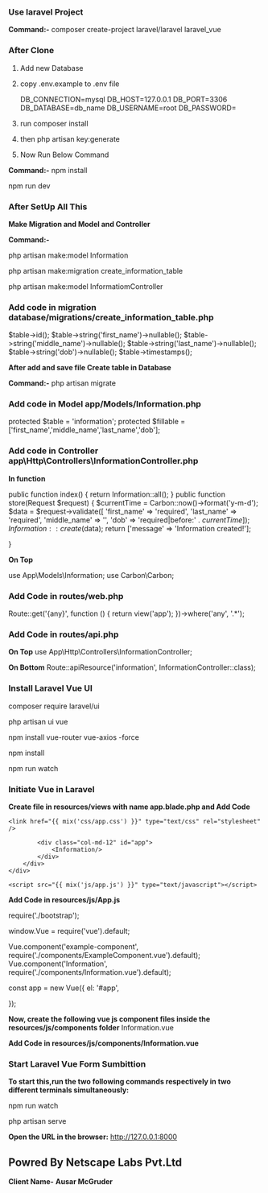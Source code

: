 ### Use laravel Project

**Command:-**
composer create-project laravel/laravel laravel_vue

### After Clone

1. Add new Database
2. copy .env.example to .env file

    DB_CONNECTION=mysql
    DB_HOST=127.0.0.1
    DB_PORT=3306
    DB_DATABASE=db_name
    DB_USERNAME=root
    DB_PASSWORD=

3. run composer install
4. then php artisan key:generate
5. Now Run Below Command

**Command:-**
npm install

npm run dev

### After SetUp All This

**Make Migration and Model and Controller**

**Command:-**

php artisan make:model Information

php artisan make:migration create_information_table

php artisan make:model InformatiomController

### Add code in migration database/migrations/create_information_table.php

$table->id();
$table->string('first_name')->nullable();
$table->string('middle_name')->nullable();
$table->string('last_name')->nullable();
$table->string('dob')->nullable();
$table->timestamps();

**After add and save file Create table in Database**

**Command:-**
php artisan migrate

### Add code in Model app/Models/Information.php

protected $table = 'information';
protected $fillable = ['first_name','middle_name','last_name','dob'];

### Add code in Controller app\Http\Controllers\InformationController.php

**In function**

public function index() {
    return Information::all();
}
public function store(Request $request) {
    $currentTime = Carbon::now()->format('y-m-d');
    $data = $request->validate([
        'first_name' => 'required',
        'last_name' => 'required', 
        'middle_name' => '', 
        'dob' => 'required|before:' . $currentTime
    ]);
    Information::create($data);
    return ['message' => 'Information created!'];
    
}

**On Top**

use App\Models\Information;
use Carbon\Carbon;

### Add Code in routes/web.php

Route::get('{any}', function () {
    return view('app');
})->where('any', '.*');

### Add Code in routes/api.php

**On Top**
use App\Http\Controllers\InformationController;

**On Bottom**
Route::apiResource('information', InformationController::class);

### Install Laravel Vue UI

composer require laravel/ui

php artisan ui vue

npm install vue-router vue-axios -force

npm install

npm run watch

### Initiate Vue in Laravel

**Create file in resources/views with name app.blade.php and Add Code**

<!doctype html>
<html lang="{{ str_replace('_', '-', app()->getLocale()) }}">

<head>
    <meta charset="utf-8">
    <meta name="viewport" content="width=device-width, initial-scale=1">
    <meta name="csrf-token" value="{{ csrf_token() }}" />
    <title>VueJS CRUD</title>
    
    <link href="{{ mix('css/app.css') }}" type="text/css" rel="stylesheet" />
</head>

<body>
    <div class="container-fluid">
        <div class="row">

            <div class="col-md-12" id="app">
                <Information/>
            </div>
        </div>
    </div>
    
    <script src="{{ mix('js/app.js') }}" type="text/javascript"></script>
</body>

</html>

**Add Code in resources/js/App.js**

require('./bootstrap');

window.Vue = require('vue').default;

Vue.component('example-component', require('./components/ExampleComponent.vue').default);
Vue.component('Information', require('./components/Information.vue').default);

const app = new Vue({
    el: '#app',

});

**Now, create the following vue js component files inside the resources/js/components folder**
Information.vue

**Add Code in resources/js/components/Information.vue**

<template>
    <div>
        <div class="contact-form-success alert alert-success mt-4" v-if="success">
            <strong>Success!</strong> Information Submit successfully
        </div>
        <div class="contact-form-success alert alert-danger mt-4" v-if="error">
            <strong>Error!</strong> something wrong
            <span></span>
        </div>
            <div v-show="current_step == 1">
                <div class="mb-2">
                <label for="name" class="form-label">First Name</label>
                <input
                    type="text"
                    placeholder="Enter First Name"
                    class="form-control"
                    :class="hasError('first_name') ? 'is-invalid' : ''"
                    id="first_name"
                    v-model="item.first_name"
                >
                <div v-if="hasError('first_name')" class="invalid-feedback">
                    {{errors['first_name'][0]}}
                </div>
            </div>
            
            <div class="mb-2">
                <label for="tel" class="form-label">Last Name</label>
                <input
                    type="text"
                    placeholder="Enter Last Name"
                    class="form-control"
                    :class="hasError('last_name') ? 'is-invalid' : ''"
                    id="last_name"
                    v-model="item.last_name"
                >
                <div v-if="hasError('last_name')" class="invalid-feedback">
                    {{errors['last_name'][0]}}
                </div>
            </div>
        </div>
        <div v-show="current_step == 2">
            <div class="mb-2">
                <label for="tel" class="form-label">Middle Name</label>
                <input
                    type="text"
                    placeholder="Enter Middle Name"
                    class="form-control"
                    
                    id="middle_name"
                    v-model="item.middle_name"
                >
                
            </div>
        </div>
        <div v-show="current_step == 3">
            <div class="mb-2">
                <label for="tel" class="form-label">DOB</label>
                <input
                    type="date"
                    placeholder="Enter Date Of Birth"
                    class="form-control"
                    :class="hasError('dob') ? 'is-invalid' : ''"
                    id="dob"
                    v-model="item.dob"
                >
                <div v-if="hasError('dob')" class="invalid-feedback">
                    {{errors['dob'][0]}}
                </div>
            </div>
            

            <div class="col-md-12 mt-3 text-center" v-if="lists.length > 0">
                <h3 class="text-center" >All Information</h3>
                <table class="table">
                    <thead class="thead-dark">
                        <tr>
                            <th>First Name</th>
                            <th>Middle Name</th>
                            <th>Last Name</th>
                            <th>Date Of Birth</th>
                        </tr>
                    </thead>
                    <tbody v-for="item in lists"
                        :key="item.id">
                        <tr>
                            <td>{{ item.first_name }}</td>
                            <td>{{ item.middle_name }}</td>
                            <td>{{ item.last_name }}</td>
                            <td>{{ item.dob }}</td>
                        </tr>
                    </tbody>
                </table>
                
            </div>
        </div>
        
        <div class="d-grid">
            <button class="btn btn-success" @click="advanceStep">
                <span v-if="max_step === 3">Save</span>
                <!-- <span v-if="current_step === 2">Preview</span> -->
                <span v-else>Next</span>
            </button>
        </div>
    
    </div>
</template>
 
<script>
    export default {
        name: "Information",
        data() {
            return {
                error:false,
                success:false,
                errors:{},
                lists: [],
                item: {
                    first_name: "",
                    middle_name: "",
                    last_name: "",
                    dob: ""
                },
                current_step:1,
                max_step:1,
                
            }
        },
        mounted(){
            this.fetchAll();
        },
        methods: {
            fetchAll(){
                    axios.get('/api/information',this.item)
                    .then(res=> this.lists = res.data)
            },
            validate(){
                if(this.current_step === 1){
                    if(_.isEmpty(this.item.first_name) && _.isEmpty(this.item.last_name)){
                        axios.post('/api/information',this.item)
                        .catch((error) => {
                            if (error.response.status == 422) {
                                this.setErrors(error.response.data.errors)
                                
                            } else {
                                
                                this.onFailure(error.response.data.message)
                            }

                        })
                        return false
                    }
                    if(_.isEmpty(this.item.first_name)){
                        axios.post('/api/information',this.item)
                        .catch((error) => {
                            if (error.response.status == 422) {
                                this.setErrors(error.response.data.errors)
                                
                            } else {
                                
                                this.onFailure(error.response.data.message)
                            }

                        })
                        return false
                    }
                    if(_.isEmpty(this.item.first_name) || _.isEmpty(this.item.last_name)){
                        axios.post('/api/information',this.item)
                        .catch((error) => {
                            if (error.response.status == 422) {
                                this.setErrors(error.response.data.errors)
                                
                            } else {
                                
                                this.onFailure(error.response.data.message)
                            }

                        })
                        return false
                    }
                }
                
                return true;
            },
            advanceStep(){
                if(!this.validate()){
                    return
                }
                if(this.max_step === 3 ){
                    return this.save()
                }
                
                this.current_step++

                if(this.max_step < this.current_step){
                    this.max_step = this.current_step
                }

            },
            save() {
                try {
                    axios.post('/api/information',this.item)
                    .then((res)=>{
                        this.item = {
                            first_name: "",
                            middle_name: "",
                            last_name: "",
                            dob: ""
                        }
                        this.onSuccess(res.data.message)
                        this.fetchAll();

                    })
                    .catch((error) => {
                        if (error.response.status == 422) {
                            this.setErrors(error.response.data.errors)
                            
                        } else {
                            
                            this.onFailure(error.response.data.message)
                        }

                    })
                } catch (e) {
                    console.log(e);
                }
                
            },
            onSuccess(message){
                this.success = true;
            },
            onFailure(message){
                this.error = true;
            },
            setErrors(errors){
                this.errors = errors;
            },
            hasError(fieldname){
                return (fieldname in this.errors);
            }
        }
    }
</script>

### Start Laravel Vue Form Sumbittion

**To start this,run the two following commands respectively in two different terminals simultaneously:**

npm run watch

php artisan serve

**Open the URL in the browser:**
http://127.0.0.1:8000

## Powred By Netscape Labs Pvt.Ltd

**Client Name-**
**Ausar McGruder**